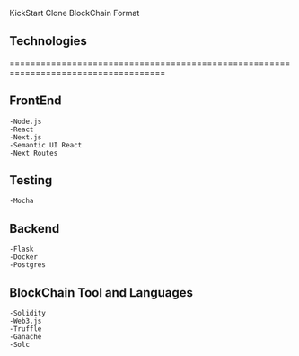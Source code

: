 KickStart Clone BlockChain Format

## Technologies

====================================================================================

## FrontEnd
    -Node.js
    -React
    -Next.js
    -Semantic UI React
    -Next Routes

## Testing
    -Mocha

## Backend
    -Flask
    -Docker
    -Postgres

## BlockChain Tool and Languages
    -Solidity
    -Web3.js
    -Truffle
    -Ganache
    -Solc



